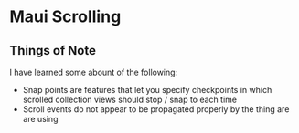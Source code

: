 # Maui Scrolling

## Things of Note

I have learned some abount of the following:

- Snap points are features that let you specify checkpoints in which scrolled collection views should stop / snap to each time
- Scroll events do not appear to be propagated properly by the thing are are using
